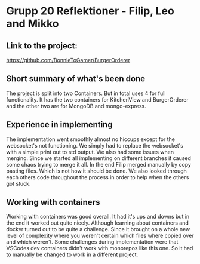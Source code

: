 # Grupp 20 Reflektioner - Filip, Leo and Mikko  

## Link to the project:
https://github.com/BonnieToGamer/BurgerOrderer

## Short summary of what's been done
The project is split into two Containers. But in total uses 4 for full functionality. It has the two containers for KitchenView and BurgerOrderer and the other two are for MongoDB and mongo-express. 

## Experience in implementing
The implementation went smoothly almost no hiccups except for the websocket's not functioning. We simply had to replace the websocket's with a simple print out to std output. We also had some issues when merging. Since we started all implementing on different branches it caused some chaos trying to merge it all. In the end Filip merged manually by copy pasting files. Which is not how it should be done. We also looked through each others code throughout the process in order to help when the others got stuck.

## Working with containers
Working with containers was good overall. It had it's ups and downs but in the end it worked out quite nicely. Although learning about containers and docker turned out to be quite a challenge. Since it brought on a whole new level of complexity where you weren't certain which files where copied over and which weren't. Some challenges during implementation were that VSCodes dev containers didn't work with monorepos like this one. So it had to manually be changed to work in a different project.